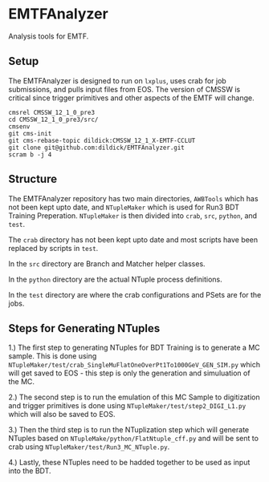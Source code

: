 # EMTFAnalyzer
Analysis tools for EMTF. 

## Setup
The EMTFAnalyzer is designed to run on `lxplus`, uses crab for job submissions, and pulls input files from EOS. The version of CMSSW is critical since trigger primitives and other aspects of the EMTF will change. 
```
cmsrel CMSSW_12_1_0_pre3
cd CMSSW_12_1_0_pre3/src/
cmsenv
git cms-init
git cms-rebase-topic dildick:CMSSW_12_1_X-EMTF-CCLUT
git clone git@github.com:dildick/EMTFAnalyzer.git
scram b -j 4
```

## Structure
The EMTFAnalyzer repository has two main directories, `AWBTools` which has not been kept upto date, and `NTupleMaker` which is used for Run3 BDT Training Preperation. `NTupleMaker` is then divided into `crab`, `src`, `python`, and `test`.

The `crab` directory has not been kept upto date and most scripts have been replaced by scripts in `test`. 

In the `src` directory are Branch and Matcher helper classes. 

In the `python` directory are the actual NTuple process definitions. 

In the `test` directory are where the crab configurations and PSets are for the jobs.

## Steps for Generating NTuples
1.) The first step to generating NTuples for BDT Training is to generate a MC sample. This is done using `NTupleMaker/test/crab_SingleMuFlatOneOverPt1To1000GeV_GEN_SIM.py` which will get saved to EOS - this step is only the generation and simuluation of the MC. 

2.) The second step is to run the emulation of this MC Sample to digitization and trigger primitives is done using `NTupleMaker/test/step2_DIGI_L1.py` which will also be saved to EOS.

3.) Then the third step is to run the NTuplization step which will generate NTuples based on `NTupleMake/python/FlatNtuple_cff.py` and will be sent to crab using `NTupleMaker/test/Run3_MC_NTuple.py`.

4.) Lastly, these NTuples need to be hadded together to be used as input into the BDT. 
